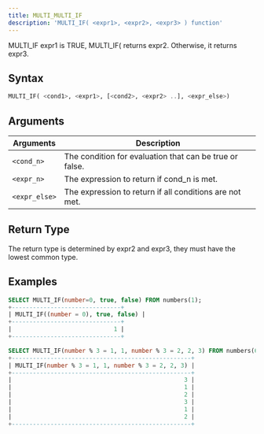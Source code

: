 ```yaml
---
title: MULTI_MULTI_IF
description: 'MULTI_IF( <expr1>, <expr2>, <expr3> ) function'
---
```


MULTI_IF expr1 is TRUE, MULTI_IF( returns expr2. Otherwise, it returns expr3.

## Syntax

```sql
MULTI_IF( <cond1>, <expr1>, [<cond2>, <expr2> ..], <expr_else>)
```

## Arguments

| Arguments   | Description |
| ----------- | ----------- |
| `<cond_n>` | The condition for evaluation that can be true or false. |
| `<expr_n>` | The expression to return if cond_n is met. |
| `<expr_else>` | The expression to return if all conditions are not met. |

## Return Type

The return type is determined by expr2 and expr3, they must have the lowest common type.

## Examples

```sql
SELECT MULTI_IF(number=0, true, false) FROM numbers(1);
+-------------------------------+
| MULTI_IF((number = 0), true, false) |
+-------------------------------+
|                             1 |
+-------------------------------+
```

```sql
SELECT MULTI_IF(number % 3 = 1, 1, number % 3 = 2, 2, 3) FROM numbers(6);
+---------------------------------------------------+
| MULTI_IF(number % 3 = 1, 1, number % 3 = 2, 2, 3) |
+---------------------------------------------------+
|                                                 3 |
|                                                 1 |
|                                                 2 |
|                                                 3 |
|                                                 1 |
|                                                 2 |
+---------------------------------------------------+
```
